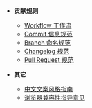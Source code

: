 - **贡献规则**
  - [Workflow 工作流](/contributing/workflow)
  - [Commit 信息规范](/contributing/commit)
  - [Branch 命名规范](/contributing/branch)
  - [Changelog 规范](/contributing/changelog)
  - [Pull Request 规范](/contributing/pr)

- **其它**
  - [中文文案风格指南](/others/copywriter)
  - [浏览器兼容性指导意见](/others/compatibility)